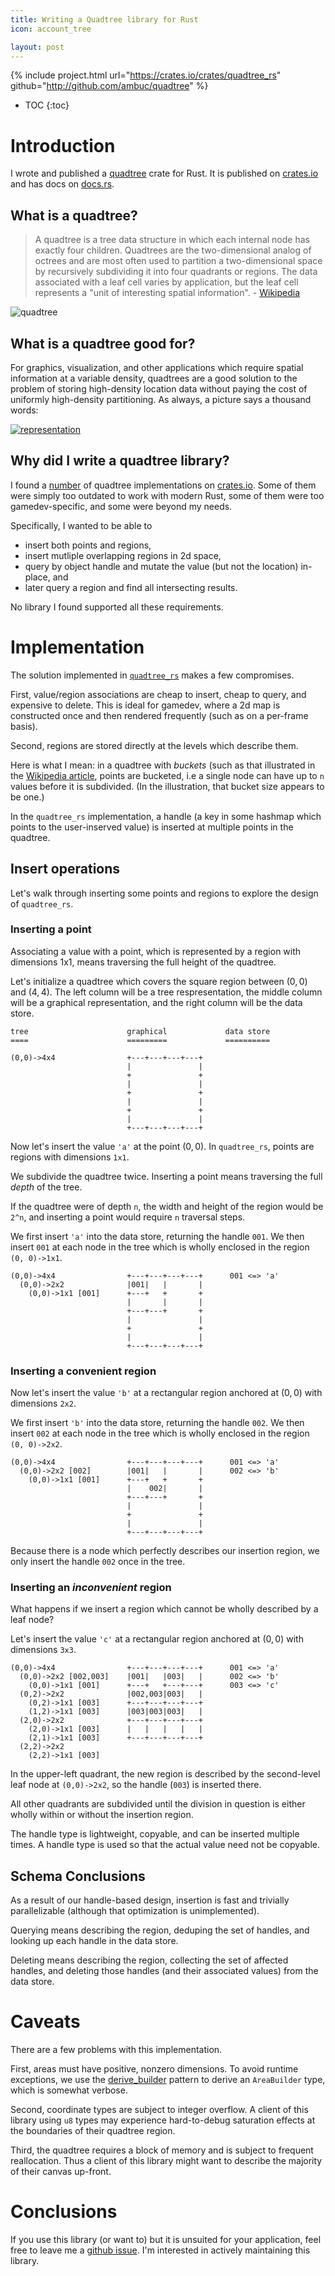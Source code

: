 ```yaml
---
title: Writing a Quadtree library for Rust
icon: account_tree

layout: post
---
```


{% include project.html 
   url="https://crates.io/crates/quadtree_rs" 
   github="http://github.com/ambuc/quadtree" %}

* TOC
{:toc}

# Introduction
I wrote and published a [quadtree](https://en.wikipedia.org/wiki/Quadtree) crate 
for Rust. It is published on [crates.io](https://crates.io/crates/quadtree_rs) 
and has docs on [docs.rs](https://docs.rs/quadtree_rs/0.1.2/quadtree_rs/). 

## What is a quadtree?

 > A quadtree is a tree data structure in which each internal node has exactly
 > four children. Quadtrees are the two-dimensional analog of octrees and are
 > most often used to partition a two-dimensional space by recursively
 > subdividing it into four quadrants or regions. The data associated with a
 > leaf cell varies by application, but the leaf cell represents a "unit of
 > interesting spatial information". - [Wikipedia](https://en.wikipedia.org/wiki/Quadtree)

![quadtree](https://upload.wikimedia.org/wikipedia/commons/thumb/8/8b/Point_quadtree.svg/240px-Point_quadtree.svg.png)

## What is a quadtree good for?

For graphics, visualization, and other applications which require spatial
information at a variable density, quadtrees are a good solution to the problem
of storing high-density location data without paying the cost of uniformly
high-density partitioning. As always, a picture says a thousand words:

[![representation](https://www.researchgate.net/profile/Marco_Sortino/publication/257444716/figure/fig1/AS:297523286691840@1447946487323/Comparison-between-Raster-and-Quadtree-representation-of-a-complex-shape.png)](https://www.researchgate.net/figure/Comparison-between-Raster-and-Quadtree-representation-of-a-complex-shape_fig1_257444716)

## Why did I write a quadtree library?

I found a [number](https://crates.io/search?q=quadtree) of quadtree
implementations on [crates.io](https://crates.io/). Some of them were simply too
outdated to work with modern Rust, some of them were too gamedev-specific, and
some were beyond my needs. 

Specifically, I wanted to be able to 
 - insert both points and regions,
 - insert mutliple overlapping regions in 2d space,
 - query by object handle and mutate the value (but not the location) in-place,
   and
 - later query a region and find all intersecting results. 

No library I found supported all these requirements.

# Implementation

The solution implemented in 
[`quadtree_rs`](https://crates.io/crates/quadtree_rs) makes a few compromises. 

First, value/region associations are cheap to insert, cheap to query, and
expensive to delete. This is ideal for gamedev, where a 2d map is constructed
once and then rendered frequently (such as on a per-frame basis). 

Second, regions are stored directly at the levels which describe them.

Here is what I mean: in a quadtree with _buckets_ (such as that illustrated in
the [Wikipedia article](https://en.wikipedia.org/wiki/File:Point_quadtree.svg),
points are bucketed, i.e a single node can have up to `n` values before it is
subdivided. (In the illustration, that bucket size appears to be one.)

In the `quadtree_rs` implementation, a handle (a key in some hashmap which
points to the user-inserved value) is inserted at multiple points in the
quadtree.

## Insert operations

Let's walk through inserting some points and regions to explore the design of
`quadtree_rs`.

### Inserting a point

Associating a value with a point, which is represented by a region with
dimensions 1x1, means traversing the full height of the quadtree.

Let's initialize a quadtree which covers the square region between $(0, 0)$ and
$(4, 4)$. The left column will be a tree respresentation, the middle column
will be a graphical representation, and the right column will be the data store.

```
tree                      graphical             data store
====                      =========             ==========

(0,0)->4x4                +---+---+---+---+
                          |               |
                          +               +
                          |               |
                          +               +
                          |               |
                          +               +
                          |               |
                          +---+---+---+---+
```

Now let's insert the value `'a'` at the point $(0, 0)$. In `quadtree_rs`, points
are regions with dimensions `1x1`.

We subdivide the quadtree twice. Inserting a point means traversing the full
_depth_ of the tree. 

If the quadtree were of depth `n`, the width and height of the region would be
`2^n`, and inserting a point would require `n` traversal steps.

We first insert `'a'` into the data store, returning the handle `001`. We then
insert `001` at each node in the tree which is wholly enclosed in the region
`(0, 0)->1x1`.

```
(0,0)->4x4                +---+---+---+---+      001 <=> 'a'
  (0,0)->2x2              |001|   |       |
    (0,0)->1x1 [001]      +---+   +       +
                          |       |       |
                          +---+---+       +
                          |               |
                          +               +
                          |               |
                          +---+---+---+---+
```

### Inserting a convenient region

Now let's insert the value `'b'` at a rectangular region anchored at $(0, 0)$
with dimensions `2x2`. 

We first insert `'b'` into the data store, returning the handle `002`. We then
insert `002` at each node in the tree which is wholly enclosed in the region
`(0, 0)->2x2`.

```
(0,0)->4x4                +---+---+---+---+      001 <=> 'a'
  (0,0)->2x2 [002]        |001|   |       |      002 <=> 'b'
    (0,0)->1x1 [001]      +---+   +       +
                          |    002|       |
                          +---+---+       +
                          |               |
                          +               +
                          |               |
                          +---+---+---+---+
```

Because there is a node which perfectly describes our insertion region, we only
insert the handle `002` once in the tree.

### Inserting an _inconvenient_ region

What happens if we insert a region which cannot be wholly described by a leaf
node?

Let's insert the value `'c'` at a rectangular region anchored at $(0, 0)$ with
dimensions `3x3`.

```
(0,0)->4x4                +---+---+---+---+      001 <=> 'a'
  (0,0)->2x2 [002,003]    |001|   |003|   |      002 <=> 'b'
    (0,0)->1x1 [001]      +---+   +---+---+      003 <=> 'c'
  (0,2)->2x2              |002,003|003|   |
    (0,2)->1x1 [003]      +---+---+---+---+
    (1,2)->1x1 [003]      |003|003|003|   |
  (2,0)->2x2              +---+---+---+---+
    (2,0)->1x1 [003]      |   |   |   |   |
    (2,1)->1x1 [003]      +---+---+---+---+
  (2,2)->2x2
    (2,2)->1x1 [003]
```

In the upper-left quadrant, the new region is described by the second-level leaf
node at `(0,0)->2x2`, so the handle (`003`) is inserted there. 

All other quadrants are subdivided until the division in question is either
wholly within or without the insertion region.

The handle type is lightweight, copyable, and can be inserted multiple times. A
handle type is used so that the actual value need not be copyable.

## Schema Conclusions

As a result of our handle-based design, insertion is fast and trivially
parallelizable (although that optimization is unimplemented). 

Querying means describing the region, deduping the set of handles, and looking
up each handle in the data store. 

Deleting means describing the region, collecting the set of affected handles,
and deleting those handles (and their associated values) from the data store.

# Caveats

There are a few problems with this implementation.

First, areas must have positive, nonzero dimensions. To avoid runtime
exceptions, we use the [derive_builder](https://docs.rs/derive_builder/) pattern
to derive an `AreaBuilder` type, which is somewhat verbose.

Second, coordinate types are subject to integer overflow. A client of this
library using `u8` types may experience hard-to-debug saturation effects at the
boundaries of their quadtree region.

Third, the quadtree requires a block of memory and is subject to frequent
reallocation. Thus a client of this library might want to describe the majority
of their canvas up-front.

# Conclusions

If you use this library (or want to) but it is unsuited for your application,
feel free to leave me a [github
issue](https://github.com/ambuc/quadtree/issues). I'm interested in
actively maintaining this library.
